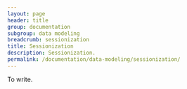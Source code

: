 ```yaml
---
layout: page
header: title
group: documentation
subgroup: data modeling
breadcrumb: sessionization
title: Sessionization
description: Sessionization.
permalink: /documentation/data-modeling/sessionization/
---
```


To write.
